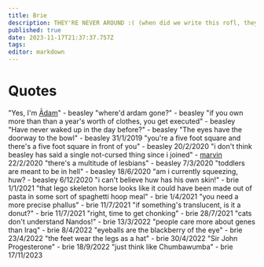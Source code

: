 ```yaml
---
title: Brie
description: THEY'RE NEVER AROUND :( (when did we write this rofl, they're always around)
published: true
date: 2023-11-17T21:37:37.757Z
tags: 
editor: markdown
---
```


# Quotes
"Yes, I'm [Ādam](azalima)" - beasley
"where'd ardam gone?" - beasley
"if you own more than than a year's worth of clothes, you get executed" - beasley
"Have never waked up in the day before?" - beasley
"The eyes have the doorway to the bowl" - beasley 31/1/2019
"you're a five foot square and there's a five foot square in front of you" - beasley 20/2/2020
"i don't think beasley has said a single not-cursed thing since i joined" - [marvin](marvin) 22/2/2020
"there's a multitude of lesbians" - beasley 7/3/2020
"toddlers are meant to be in hell" - beasley 18/6/2020
"am i currently squeezing, huw? - beasley 6/12/2020
"i can't believe huw has his own skin!" - brie 1/1/2021
"that lego skeleton horse looks like it could have been made out of pasta in some sort of spaghetti hoop meal" - brie 1/4/2021
"you need a more precise phallus" - brie 11/7/2021
"if something's translucent, is it a donut?" - brie 11/7/2021
"right, time to get chonking" - brie 28/7/2021
"cats don't understand Nandos!" - brie 13/3/2022
"people care more about genes than Iraq" - brie 8/4/2022
"eyeballs are the blackberry of the eye" - brie 23/4/2022
"the feet wear the legs as a hat" - brie 30/4/2022
"Sir John Progesterone" - brie 18/9/2022
"just think like Chumbawumba" - brie 17/11/2023